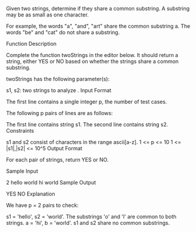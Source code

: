 Given two strings, determine if they share a common substring. A substring may be as small as one character.

For example, the words "a", "and", "art" share the common substring a. The words "be" and "cat" do not share a substring.

Function Description

Complete the function twoStrings in the editor below. It should return a string, either YES or NO based on whether the strings share a common substring.

twoStrings has the following parameter(s):

s1, s2: two strings to analyze .
Input Format

The first line contains a single integer p, the number of test cases.

The following p pairs of lines are as follows:

The first line contains string s1.
The second line contains string s2.
Constraints

s1 and s2 consist of characters in the range ascii[a-z].
1 <= p <= 10
1 <= |s1|,|s2| <= 10^5
Output Format

For each pair of strings, return YES or NO.

Sample Input

2
hello
world
hi
world
Sample Output

YES
NO
Explanation

We have p = 2 pairs to check:

s1 = 'hello', s2 = 'world'. The substrings 'o'  and 'l' are common to both strings.
a = 'hi', b = 'world'. s1 and s2 share no common substrings.